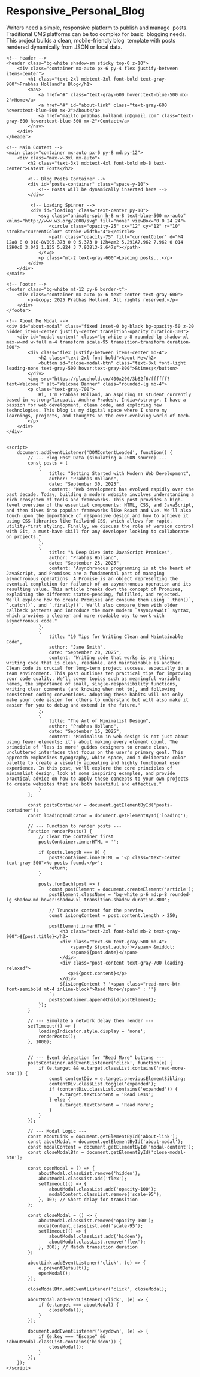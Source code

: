 # Responsive_Personal_Blog
Writers need a simple, responsive platform to publish and manage  posts. Traditional CMS platforms can be too complex for basic  blogging needs. This project builds a clean, mobile-friendly blog  template with posts rendered dynamically from JSON or local data.

<!DOCTYPE html>
<html lang="en">
<head>
    <meta charset="UTF-8">
    <meta name="viewport" content="width=device-width, initial-scale=1.0">
    <title>My Personal Blog</title>
    <script src="https://cdn.tailwindcss.com"></script>
    <link href="https://fonts.googleapis.com/css2?family=Inter:wght@400;500;600;700&display=swap" rel="stylesheet">
    <style>
        body {
            font-family: 'Inter', sans-serif;
        }
        .post-content {
            max-height: 120px;
            overflow: hidden;
            position: relative;
            transition: max-height 0.5s ease-in-out;
        }
        .post-content.expanded {
            max-height: 1000px; /* Large enough to show full content */
        }
        .post-content::after {
            content: '';
            position: absolute;
            bottom: 0;
            left: 0;
            right: 0;
            height: 40px;
            background: linear-gradient(to bottom, transparent, white);
        }
        .post-content.expanded::after {
            display: none;
        }
        .read-more-btn {
            cursor: pointer;
            color: #3b82f6; /* Tailwind's blue-500 */
        }
        .read-more-btn:hover {
            text-decoration: underline;
        }
    </style>
</head>
<body class="bg-gray-50 text-gray-800">

    <!-- Header -->
    <header class="bg-white shadow-sm sticky top-0 z-10">
        <div class="container mx-auto px-6 py-4 flex justify-between items-center">
            <h1 class="text-2xl md:text-3xl font-bold text-gray-900">Prabhas Holland's Blog</h1>
            <nav>
                <a href="#" class="text-gray-600 hover:text-blue-500 mx-2">Home</a>
                <a href="#" id="about-link" class="text-gray-600 hover:text-blue-500 mx-2">About</a>
                <a href="mailto:prabhas.holland.in@gmail.com" class="text-gray-600 hover:text-blue-500 mx-2">Contact</a>
            </nav>
        </div>
    </header>

    <!-- Main Content -->
    <main class="container mx-auto px-6 py-8 md:py-12">
        <div class="max-w-3xl mx-auto">
            <h2 class="text-3xl md:text-4xl font-bold mb-8 text-center">Latest Posts</h2>

            <!-- Blog Posts Container -->
            <div id="posts-container" class="space-y-10">
                <!-- Posts will be dynamically inserted here -->
            </div>

             <!-- Loading Spinner -->
             <div id="loading" class="text-center py-10">
                <svg class="animate-spin h-8 w-8 text-blue-500 mx-auto" xmlns="http://www.w3.org/2000/svg" fill="none" viewBox="0 0 24 24">
                    <circle class="opacity-25" cx="12" cy="12" r="10" stroke="currentColor" stroke-width="4"></circle>
                    <path class="opacity-75" fill="currentColor" d="M4 12a8 8 0 018-8V0C5.373 0 0 5.373 0 12h4zm2 5.291A7.962 7.962 0 014 12H0c0 3.042 1.135 5.824 3 7.938l3-2.647z"></path>
                </svg>
                <p class="mt-2 text-gray-600">Loading posts...</p>
            </div>
        </div>
    </main>

    <!-- Footer -->
    <footer class="bg-white mt-12 py-6 border-t">
        <div class="container mx-auto px-6 text-center text-gray-600">
            <p>&copy; 2025 Prabhas Holland. All rights reserved.</p>
        </div>
    </footer>

    <!-- About Me Modal -->
    <div id="about-modal" class="fixed inset-0 bg-black bg-opacity-50 z-20 hidden items-center justify-center transition-opacity duration-300">
        <div id="modal-content" class="bg-white p-8 rounded-lg shadow-xl max-w-md w-full m-4 transform scale-95 transition-transform duration-300">
            <div class="flex justify-between items-center mb-4">
                <h2 class="text-2xl font-bold">About Me</h2>
                <button id="close-modal-btn" class="text-3xl font-light leading-none text-gray-500 hover:text-gray-800">&times;</button>
            </div>
            <img src="https://placehold.co/400x200/3b82f6/ffffff?text=Welcome!" alt="Welcome Banner" class="rounded-lg mb-4">
            <p class="text-gray-700">
                Hi, I'm Prabhas Holland, an aspiring IT student currently based in <strong>Tirupati, Andhra Pradesh, India</strong>. I have a passion for web development, clean code, and exploring new technologies. This blog is my digital space where I share my learnings, projects, and thoughts on the ever-evolving world of tech.
            </p>
        </div>
    </div>


    <script>
        document.addEventListener('DOMContentLoaded', function() {
            // --- Blog Post Data (simulating a JSON source) ---
            const posts = [
                {
                    title: "Getting Started with Modern Web Development",
                    author: "Prabhas Holland",
                    date: "September 30, 2025",
                    content: "Web development has evolved rapidly over the past decade. Today, building a modern website involves understanding a rich ecosystem of tools and frameworks. This post provides a high-level overview of the essential components: HTML, CSS, and JavaScript, and then dives into popular frameworks like React and Vue. We'll also touch upon the importance of responsive design and how to achieve it using CSS libraries like Tailwind CSS, which allows for rapid, utility-first styling. Finally, we discuss the role of version control with Git, a must-have skill for any developer looking to collaborate on projects."
                },
                {
                    title: "A Deep Dive into JavaScript Promises",
                    author: "Prabhas Holland",
                    date: "September 25, 2025",
                    content: "Asynchronous programming is at the heart of JavaScript, and Promises are a fundamental part of managing asynchronous operations. A Promise is an object representing the eventual completion (or failure) of an asynchronous operation and its resulting value. This article breaks down the concept of Promises, explaining the different states—pending, fulfilled, and rejected. We'll explore how to create Promises and consume them using `.then()`, `.catch()`, and `.finally()`. We'll also compare them with older callback patterns and introduce the more modern `async/await` syntax, which provides a cleaner and more readable way to work with asynchronous code."
                },
                {
                    title: "10 Tips for Writing Clean and Maintainable Code",
                    author: "Jane Smith",
                    date: "September 20, 2025",
                    content: "Writing code that works is one thing; writing code that is clean, readable, and maintainable is another. Clean code is crucial for long-term project success, especially in a team environment. This post outlines ten practical tips for improving your code quality. We'll cover topics such as meaningful variable names, the importance of small, single-responsibility functions, writing clear comments (and knowing when not to), and following consistent coding conventions. Adopting these habits will not only make your code easier for others to understand but will also make it easier for you to debug and extend in the future."
                },
                {
                    title: "The Art of Minimalist Design",
                    author: "Prabhas Holland",
                    date: "September 15, 2025",
                    content: "Minimalism in web design is not just about using fewer elements; it's about making every element count. The principle of 'less is more' guides designers to create clean, uncluttered interfaces that focus on the user's primary goal. This approach emphasizes typography, white space, and a deliberate color palette to create a visually appealing and highly functional user experience. In this post, we'll explore the core principles of minimalist design, look at some inspiring examples, and provide practical advice on how to apply these concepts to your own projects to create websites that are both beautiful and effective."
                }
            ];

            const postsContainer = document.getElementById('posts-container');
            const loadingIndicator = document.getElementById('loading');

            // --- Function to render posts ---
            function renderPosts() {
                // Clear the container first
                postsContainer.innerHTML = '';

                if (posts.length === 0) {
                    postsContainer.innerHTML = '<p class="text-center text-gray-500">No posts found.</p>';
                    return;
                }

                posts.forEach(post => {
                    const postElement = document.createElement('article');
                    postElement.className = 'bg-white p-6 md:p-8 rounded-lg shadow-md hover:shadow-xl transition-shadow duration-300';

                    // Truncate content for the preview
                    const isLongContent = post.content.length > 250;
                    
                    postElement.innerHTML = `
                        <h3 class="text-2xl font-bold mb-2 text-gray-900">${post.title}</h3>
                        <div class="text-sm text-gray-500 mb-4">
                            <span>By ${post.author}</span> &middot;
                            <span>${post.date}</span>
                        </div>
                        <div class="post-content text-gray-700 leading-relaxed">
                           <p>${post.content}</p>
                        </div>
                        ${isLongContent ? '<span class="read-more-btn font-semibold mt-4 inline-block">Read More</span>' : ''}
                    `;
                    postsContainer.appendChild(postElement);
                });
            }
            
            // --- Simulate a network delay then render ---
            setTimeout(() => {
                loadingIndicator.style.display = 'none';
                renderPosts();
            }, 1000);


            // --- Event delegation for "Read More" buttons ---
            postsContainer.addEventListener('click', function(e) {
                if (e.target && e.target.classList.contains('read-more-btn')) {
                    const contentDiv = e.target.previousElementSibling;
                    contentDiv.classList.toggle('expanded');
                    if (contentDiv.classList.contains('expanded')) {
                        e.target.textContent = 'Read Less';
                    } else {
                        e.target.textContent = 'Read More';
                    }
                }
            });

            // --- Modal Logic ---
            const aboutLink = document.getElementById('about-link');
            const aboutModal = document.getElementById('about-modal');
            const modalContent = document.getElementById('modal-content');
            const closeModalBtn = document.getElementById('close-modal-btn');

            const openModal = () => {
                aboutModal.classList.remove('hidden');
                aboutModal.classList.add('flex');
                setTimeout(() => {
                    aboutModal.classList.add('opacity-100');
                    modalContent.classList.remove('scale-95');
                }, 10); // Short delay for transition
            };

            const closeModal = () => {
                aboutModal.classList.remove('opacity-100');
                modalContent.classList.add('scale-95');
                setTimeout(() => {
                    aboutModal.classList.add('hidden');
                    aboutModal.classList.remove('flex');
                }, 300); // Match transition duration
            };

            aboutLink.addEventListener('click', (e) => {
                e.preventDefault();
                openModal();
            });

            closeModalBtn.addEventListener('click', closeModal);

            aboutModal.addEventListener('click', (e) => {
                if (e.target === aboutModal) {
                    closeModal();
                }
            });

            document.addEventListener('keydown', (e) => {
                if (e.key === "Escape" && !aboutModal.classList.contains('hidden')) {
                    closeModal();
                }
            });
        });
    </script>
</body>
</html>

